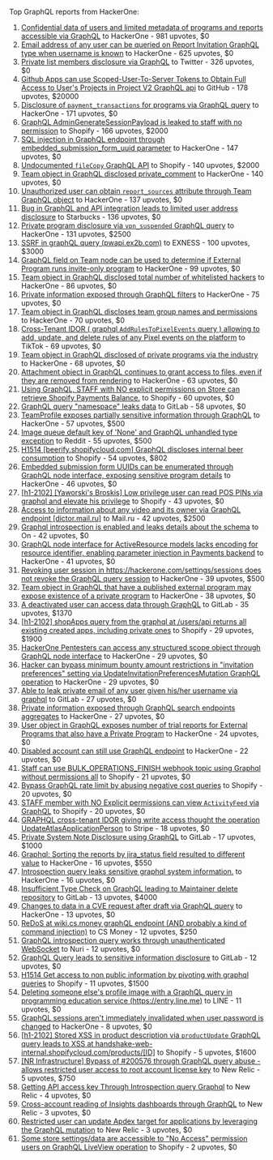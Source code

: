 Top GraphQL reports from HackerOne:

1. [Confidential data of users and limited metadata of programs and reports accessible via GraphQL](https://hackerone.com/reports/489146) to HackerOne - 981 upvotes, $0
2. [Email address of any user can be queried on Report Invitation GraphQL type when username is known](https://hackerone.com/reports/792927) to HackerOne - 625 upvotes, $0
3. [Private list members disclosure via GraphQL](https://hackerone.com/reports/885539) to Twitter - 326 upvotes, $0
4. [Github Apps can use Scoped-User-To-Server Tokens to Obtain Full Access to User's Projects in Project V2 GraphQL api](https://hackerone.com/reports/1711938) to GitHub - 178 upvotes, $20000
5. [Disclosure of `payment_transactions` for programs via GraphQL query](https://hackerone.com/reports/707433) to HackerOne - 171 upvotes, $0
6. [GraphQL AdminGenerateSessionPayload is leaked to staff with no permission](https://hackerone.com/reports/898528) to Shopify - 166 upvotes, $2000
7. [SQL injection in GraphQL endpoint through embedded_submission_form_uuid parameter](https://hackerone.com/reports/435066) to HackerOne - 147 upvotes, $0
8. [Undocumented `fileCopy` GraphQL API](https://hackerone.com/reports/981472) to Shopify - 140 upvotes, $2000
9. [Team object in GraphQL disclosed private_comment](https://hackerone.com/reports/978143) to HackerOne - 140 upvotes, $0
10. [Unauthorized user can obtain `report_sources` attribute through Team GraphQL object](https://hackerone.com/reports/770209) to HackerOne - 137 upvotes, $0
11. [Bug in GraphQL and API integration leads to limited user address disclosure](https://hackerone.com/reports/473742) to Starbucks - 136 upvotes, $0
12. [Private program disclosure via `vpn_suspended` GraphQL query](https://hackerone.com/reports/715192) to HackerOne - 131 upvotes, $2500
13. [SSRF in graphQL query (pwapi.ex2b.com)](https://hackerone.com/reports/1864188) to EXNESS - 100 upvotes, $3000
14. [GraphQL field on Team node can be used to determine if External Program runs invite-only program](https://hackerone.com/reports/877642) to HackerOne - 99 upvotes, $0
15. [Team object in GraphQL disclosed total number of whitelisted hackers](https://hackerone.com/reports/342978) to HackerOne - 86 upvotes, $0
16. [Private information exposed through GraphQL filters](https://hackerone.com/reports/645299) to HackerOne - 75 upvotes, $0
17. [Team object in GraphQL discloses team group names and permissions](https://hackerone.com/reports/343464) to HackerOne - 70 upvotes, $0
18. [Cross-Tenant IDOR ( graphql `AddRulesToPixelEvents` query ) allowing to add, update, and delete rules of any Pixel events on the platform](https://hackerone.com/reports/984965) to TikTok - 69 upvotes, $0
19. [Team object in GraphQL disclosed of private programs via the industry](https://hackerone.com/reports/707406) to HackerOne - 68 upvotes, $0
20. [Attachment object in GraphQL continues to grant access to files, even if they are removed from rendering](https://hackerone.com/reports/1132606) to HackerOne - 63 upvotes, $0
21. [Using GraphQL, STAFF with NO explicit permissions on Store can retrieve Shopify Payments Balance.](https://hackerone.com/reports/417170) to Shopify - 60 upvotes, $0
22. [GraphQL query "namespace" leaks data](https://hackerone.com/reports/614355) to GitLab - 58 upvotes, $0
23. [TeamProfile exposes partially sensitive information through GraphQL](https://hackerone.com/reports/389600) to HackerOne - 57 upvotes, $500
24. [Image queue default key of 'None' and GraphQL unhandled type exception](https://hackerone.com/reports/996041) to Reddit - 55 upvotes, $500
25. [H1514 [beerify.shopifycloud.com] GraphQL discloses internal beer consumption](https://hackerone.com/reports/419883) to Shopify - 54 upvotes, $802
26. [Embedded submission form UUIDs can be enumerated through GraphQL node interface, exposing sensitive program details](https://hackerone.com/reports/447930) to HackerOne - 46 upvotes, $0
27. [[h1-2102] [Yaworski's Broskis] Low privilege user can read POS PINs via graphql and elevate his privilege](https://hackerone.com/reports/1091303) to Shopify - 43 upvotes, $0
28. [Access to information about any video and its owner via GraphQL endpoint [dictor.mail.ru]](https://hackerone.com/reports/924914) to Mail.ru - 42 upvotes, $2500
29. [Graphql introspection is enabled and leaks details about the schema](https://hackerone.com/reports/1132803) to On  - 42 upvotes, $0
30. [GraphQL node interface for ActiveResource models lacks encoding for resource identifier, enabling parameter injection in Payments backend](https://hackerone.com/reports/800231) to HackerOne - 41 upvotes, $0
31. [Revoking user session in https://hackerone.com/settings/sessions does not revoke the GraphQL query session](https://hackerone.com/reports/417382) to HackerOne - 39 upvotes, $500
32. [Team object in GraphQL that have a published external program may expose existence of a private program](https://hackerone.com/reports/347937) to HackerOne - 38 upvotes, $0
33. [A deactivated user can access data through GraphQL](https://hackerone.com/reports/1192460) to GitLab - 35 upvotes, $1370
34. [[h1-2102] shopApps query from the graphql at /users/api returns all existing created apps, including private ones](https://hackerone.com/reports/1085332) to Shopify - 29 upvotes, $1900
35. [HackerOne Pentesters can access any structured scope object through GraphQL node interface](https://hackerone.com/reports/781150) to HackerOne - 29 upvotes, $0
36. [Hacker can bypass minimum bounty amount restrictions in "invitation preferences" setting via UpdateInvitationPreferencesMutation GraphQL operation](https://hackerone.com/reports/981036) to HackerOne - 29 upvotes, $0
37. [Able to leak private email of any user given his/her username via graphql](https://hackerone.com/reports/972355) to GitLab - 27 upvotes, $0
38. [Private information exposed through GraphQL search endpoints aggregates](https://hackerone.com/reports/1838329) to HackerOne - 27 upvotes, $0
39. [User object in GraphQL exposes number of trial reports for External Programs that also have a Private Program](https://hackerone.com/reports/350964) to HackerOne - 24 upvotes, $0
40. [Disabled account can still use GraphQL endpoint](https://hackerone.com/reports/608656) to HackerOne - 22 upvotes, $0
41. [Staff  can use BULK_OPERATIONS_FINISH webhook topic using Graphql without permissions all](https://hackerone.com/reports/1350095) to Shopify - 21 upvotes, $0
42. [Bypass GraphQL rate limit by abusing negative cost queries](https://hackerone.com/reports/481518) to Shopify - 20 upvotes, $0
43. [STAFF member with NO Explicit permissions can view `ActivityFeed` via GraphQL](https://hackerone.com/reports/528940) to Shopify - 20 upvotes, $0
44. [GRAPHQL cross-tenant IDOR giving write access thought the operation UpdateAtlasApplicationPerson](https://hackerone.com/reports/1066203) to Stripe - 18 upvotes, $0
45. [Private System Note Disclosure using GraphQL](https://hackerone.com/reports/633001) to GitLab - 17 upvotes, $1000
46. [Graphql: Sorting the reports by jira_status field resulted to different value](https://hackerone.com/reports/955286) to HackerOne - 16 upvotes, $550
47. [Introspection query leaks sensitive graphql system information.](https://hackerone.com/reports/291531) to HackerOne - 16 upvotes, $0
48. [Insufficient Type Check on GraphQL leading to Maintainer delete repository](https://hackerone.com/reports/858671) to GitLab - 13 upvotes, $4000
49. [Changes to data in a CVE request after draft via GraphQL query](https://hackerone.com/reports/813300) to HackerOne - 13 upvotes, $0
50. [ReDoS at wiki.cs.money graphQL endpoint (AND probably a kind of command injection)](https://hackerone.com/reports/1000567) to CS Money - 12 upvotes, $250
51. [GraphQL introspection query works through unauthenticated WebSocket](https://hackerone.com/reports/862835) to Nuri - 12 upvotes, $0
52. [GraphQL Query leads to sensitive information disclosure](https://hackerone.com/reports/985124) to GitLab - 12 upvotes, $0
53. [H1514 Get access to non public information by pivoting with graphql queries](https://hackerone.com/reports/423388) to Shopify - 11 upvotes, $1500
54. [Deleting someone else's profile image with a GraphQL query in programming education service (https://entry.line.me)](https://hackerone.com/reports/952095) to LINE - 11 upvotes, $0
55. [GraphQL sessions aren't immediately invalidated when user password is changed](https://hackerone.com/reports/283847) to HackerOne - 8 upvotes, $0
56. [[h1-2102] Stored XSS in product description via `productUpdate` GraphQL query leads to XSS at handshake-web-internal.shopifycloud.com/products/[ID]](https://hackerone.com/reports/1085546) to Shopify - 5 upvotes, $1600
57. [[NR Infrastructure] Bypass of #200576 through GraphQL query abuse - allows restricted user access to root account license key](https://hackerone.com/reports/276174) to New Relic - 5 upvotes, $750
58. [Getting API access key Through  Introspection query Graphql](https://hackerone.com/reports/969456) to New Relic - 4 upvotes, $0
59. [Cross-account reading of Insights dashboards through GraphQL](https://hackerone.com/reports/765565) to New Relic - 3 upvotes, $0
60. [Restricted user can update Apdex target for applications by leveraging the GraphQL mutation](https://hackerone.com/reports/776449) to New Relic - 3 upvotes, $0
61. [Some store settings/data are accessible to "No Access" permission users on GraphQL LiveView operation](https://hackerone.com/reports/409973) to Shopify - 2 upvotes, $0
